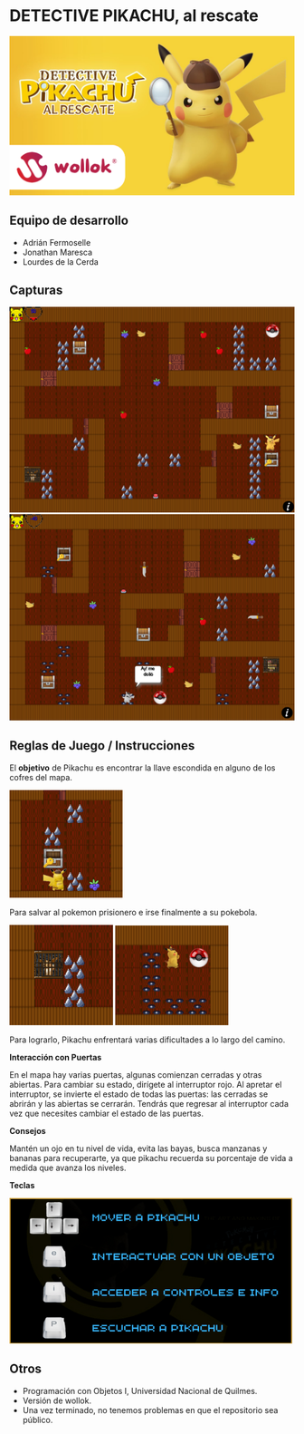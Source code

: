 # DETECTIVE PIKACHU, al rescate

![Portada](https://github.com/obj1unq/2024s1-tp-grupal-juego-equipo-5/blob/master/assets/readme-titulo.png)

## Equipo de desarrollo

- Adrián Fermoselle
- Jonathan Maresca
- Lourdes de la Cerda

## Capturas

![Portada](https://github.com/obj1unq/2024s1-tp-grupal-juego-equipo-5/blob/readme/assets/readme-captura1.png)
![Portada](https://github.com/obj1unq/2024s1-tp-grupal-juego-equipo-5/blob/readme/assets/readme-captura2.png)

## Reglas de Juego / Instrucciones

El **objetivo** de Pikachu es encontrar la llave escondida en alguno de los cofres del mapa.

![Portada](https://github.com/obj1unq/2024s1-tp-grupal-juego-equipo-5/blob/readme/assets/readme-captura3.png)

Para salvar al pokemon prisionero e irse finalmente a su pokebola.

![Portada](https://github.com/obj1unq/2024s1-tp-grupal-juego-equipo-5/blob/readme/assets/readme-captura4.png)
![Portada](https://github.com/obj1unq/2024s1-tp-grupal-juego-equipo-5/blob/readme/assets/readme-captura5.png)

Para lograrlo, Pikachu enfrentará varias dificultades a lo largo del camino.

**Interacción con Puertas**

En el mapa hay varias puertas, algunas comienzan cerradas y otras abiertas. Para cambiar su estado, dirígete al interruptor rojo. Al apretar el interruptor, se invierte el estado de todas las puertas: las cerradas se abrirán y las abiertas se cerrarán. Tendrás que regresar al interruptor cada vez que necesites cambiar el estado de las puertas.

**Consejos**

Mantén un ojo en tu nivel de vida, evita las bayas, busca manzanas y bananas para recuperarte, ya que pikachu recuerda su porcentaje de vida a medida que avanza los niveles.

**Teclas**

![Portada](https://github.com/obj1unq/2024s1-tp-grupal-juego-equipo-5/blob/master/assets/readme-teclas.png)

## Otros

- Programación con Objetos I, Universidad Nacional de Quilmes.
- Versión de wollok.
- Una vez terminado, no tenemos problemas en que el repositorio sea público.
